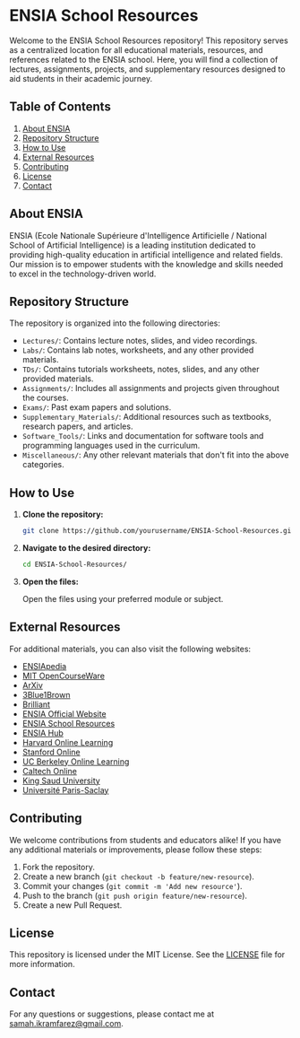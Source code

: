 # ENSIA School Resources

Welcome to the ENSIA School Resources repository! This repository serves as a centralized location for all educational materials, resources, and references related to the ENSIA school. Here, you will find a collection of lectures, assignments, projects, and supplementary resources designed to aid students in their academic journey.

## Table of Contents

1. [About ENSIA](#about-ensia)
2. [Repository Structure](#repository-structure)
3. [How to Use](#how-to-use)
4. [External Resources](#external-resources)
5. [Contributing](#contributing)
6. [License](#license)
7. [Contact](#contact)

## About ENSIA

ENSIA (Ecole Nationale Supérieure d'Intelligence Artificielle / National School of Artificial Intelligence) is a leading institution dedicated to providing high-quality education in artificial intelligence and related fields. Our mission is to empower students with the knowledge and skills needed to excel in the technology-driven world.

## Repository Structure

The repository is organized into the following directories:

- `Lectures/`: Contains lecture notes, slides, and video recordings.
- `Labs/`: Contains lab notes, worksheets,  and any other provided materials.
- `TDs/`: Contains tutorials worksheets, notes, slides, and any other provided materials.
- `Assignments/`: Includes all assignments and projects given throughout the courses.
- `Exams/`: Past exam papers and solutions.
- `Supplementary_Materials/`: Additional resources such as textbooks, research papers, and articles.
- `Software_Tools/`: Links and documentation for software tools and programming languages used in the curriculum.
- `Miscellaneous/`: Any other relevant materials that don't fit into the above categories.

## How to Use

1. **Clone the repository:**

    ```bash
    git clone https://github.com/yourusername/ENSIA-School-Resources.git
    ```

2. **Navigate to the desired directory:**

    ```bash
    cd ENSIA-School-Resources/
    ```

3. **Open the files:**

    Open the files using your preferred module or subject.

## External Resources

For additional materials, you can also visit the following websites:

- [ENSIApedia](https://ensiapedia.vercel.app/courses.html)
- [MIT OpenCourseWare](https://ocw.mit.edu/)
- [ArXiv](https://arxiv.org/)
- [3Blue1Brown](https://www.3blue1brown.com/)
- [Brilliant](https://brilliant.org/home/)
- [ENSIA Official Website](http://ensia.edu.dz)
- [ENSIA School Resources](https://schoolensia.netlify.app/)
- [ENSIA Hub](https://ensia-hub.netlify.app/)
- [Harvard Online Learning](https://online-learning.harvard.edu/)
- [Stanford Online](https://online.stanford.edu/)
- [UC Berkeley Online Learning](https://www.berkeley.edu/academics/online-learning)
- [Caltech Online](https://www.caltech.edu/academics/online-education)
- [King Saud University](https://www.ksu.edu.sa/)
- [Université Paris-Saclay](https://www.universite-paris-saclay.fr/)


## Contributing

We welcome contributions from students and educators alike! If you have any additional materials or improvements, please follow these steps:

1. Fork the repository.
2. Create a new branch (`git checkout -b feature/new-resource`).
3. Commit your changes (`git commit -m 'Add new resource'`).
4. Push to the branch (`git push origin feature/new-resource`).
5. Create a new Pull Request.

## License

This repository is licensed under the MIT License. See the [LICENSE](LICENSE) file for more information.

## Contact

For any questions or suggestions, please contact me at [samah.ikramfarez@gmail.com](mailto:samah.ikramfarez@gmail.com).
